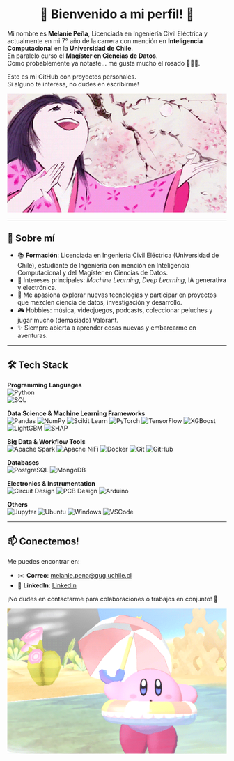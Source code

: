 <div align="center">
  <h1>🌸 Bienvenido a mi perfil! 🌸</h1>
</div>

Mi nombre es **Melanie Peña**, Licenciada en Ingeniería Civil Eléctrica y actualmente en mi 7° año de la carrera con mención en **Inteligencia Computacional** en la **Universidad de Chile**.  
En paralelo curso el **Magíster en Ciencias de Datos**.  
Como probablemente ya notaste… me gusta mucho el rosado 🍧🌸💕.

Este es mi GitHub con proyectos personales.  
Si alguno te interesa, no dudes en escribirme!  

<div align="center">
  <img src="https://github.com/melaniejalea/melaniejalea/blob/main/kaguya.gif" alt="Kaguya GIF">
</div>

---

## 🎀 Sobre mí

- 📚 **Formación**: Licenciada en Ingeniería Civil Eléctrica (Universidad de Chile), estudiante de Ingeniería con mención en Inteligencia Computacional y del Magíster en Ciencias de Datos.  
- 🤖 Intereses principales: *Machine Learning*, *Deep Learning*, IA generativa y electrónica.  
- 💌 Me apasiona explorar nuevas tecnologías y participar en proyectos que mezclen ciencia de datos, investigación y desarrollo.  
- 🎮 Hobbies: música, videojuegos, podcasts, coleccionar peluches y jugar mucho (demasiado) Valorant.  
- ✨ Siempre abierta a aprender cosas nuevas y embarcarme en aventuras.

---

## 🛠️ Tech Stack

**Programming Languages**  
![Python](https://img.shields.io/badge/Python-3776AB?style=for-the-badge&logo=python&logoColor=white)  
![SQL](https://img.shields.io/badge/SQL-336791?style=for-the-badge&logo=postgresql&logoColor=white)  

**Data Science & Machine Learning Frameworks**  
![Pandas](https://img.shields.io/badge/pandas-150458?style=for-the-badge&logo=pandas&logoColor=white)
![NumPy](https://img.shields.io/badge/numpy-013243?style=for-the-badge&logo=numpy&logoColor=white)
![Scikit Learn](https://img.shields.io/badge/scikit_learn-F7931E?style=for-the-badge&logo=scikit-learn&logoColor=white)
![PyTorch](https://img.shields.io/badge/pytorch-EE4C2C?style=for-the-badge&logo=pytorch&logoColor=white)
![TensorFlow](https://img.shields.io/badge/tensorflow-FF6F00?style=for-the-badge&logo=tensorflow&logoColor=white)
![XGBoost](https://img.shields.io/badge/xgboost-FF8000?style=for-the-badge&logo=xgboost&logoColor=white)
![LightGBM](https://img.shields.io/badge/LightGBM-025E8C?style=for-the-badge&logo=lightgbm&logoColor=white)
![SHAP](https://img.shields.io/badge/SHAP-FF69B4?style=for-the-badge)  

**Big Data & Workflow Tools**  
![Apache Spark](https://img.shields.io/badge/apache%20spark-E25A1C?style=for-the-badge&logo=apachespark&logoColor=white)
![Apache NiFi](https://img.shields.io/badge/apache%20nifi-0E5C6D?style=for-the-badge&logo=apachenifi&logoColor=white)
![Docker](https://img.shields.io/badge/docker-2496ED?style=for-the-badge&logo=docker&logoColor=white)
![Git](https://img.shields.io/badge/git-F05032?style=for-the-badge&logo=git&logoColor=white)
![GitHub](https://img.shields.io/badge/github-181717?style=for-the-badge&logo=github&logoColor=white)  

**Databases**  
![PostgreSQL](https://img.shields.io/badge/postgresql-4169E1?style=for-the-badge&logo=postgresql&logoColor=white)
![MongoDB](https://img.shields.io/badge/mongodb-47A248?style=for-the-badge&logo=mongodb&logoColor=white)  

**Electronics & Instrumentation**  
![Circuit Design](https://img.shields.io/badge/Circuit%20Design-FFB400?style=for-the-badge&logoColor=white)
![PCB Design](https://img.shields.io/badge/PCB%20Design-008000?style=for-the-badge&logoColor=white)
![Arduino](https://img.shields.io/badge/Arduino-00979D?style=for-the-badge&logo=arduino&logoColor=white)  

**Others**  
![Jupyter](https://img.shields.io/badge/jupyter-F37626?style=for-the-badge&logo=jupyter&logoColor=white)
![Ubuntu](https://img.shields.io/badge/ubuntu-E95420?style=for-the-badge&logo=ubuntu&logoColor=white)
![Windows](https://img.shields.io/badge/windows-0078D6?style=for-the-badge&logo=windows&logoColor=white)
![VSCode](https://img.shields.io/badge/VSCode-007ACC?style=for-the-badge&logo=visualstudiocode&logoColor=white)

---

## 📫 Conectemos!

Me puedes encontrar en:

- ✉️ **Correo**: melanie.pena@gug.uchile.cl 
- 💼 **LinkedIn**: [LinkedIn](https://linkedin.com/in/mgpt-contacto)


¡No dudes en contactarme para colaboraciones o trabajos en conjunto! 💖

<div align="center">
  <img src="https://github.com/melaniejalea/melaniejalea/blob/main/kirby.gif" alt="Kirby GIF">
</div>
